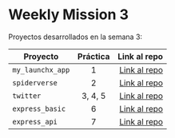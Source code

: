 # Weekly Mission 3

Proyectos desarrollados en la semana 3:

| Proyecto         | Práctica |                                               Link al repo |
| ---------------- | :------: | ---------------------------------------------------------: |
| `my_launchx_app` |    1     | [Link al repo](https://github.com/MarioMog/my_launchx_app) |
| `spiderverse`    |    2     |    [Link al repo](https://github.com/MarioMog/spiderverse) |
| `twitter`        | 3, 4, 5  |        [Link al repo](https://github.com/MarioMog/twitter) |
| `express_basic`  |    6     |                                           [Link al repo]() |
| `express_api`    |    7     |                                           [Link al repo]() |
